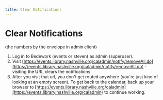 ```yaml
---
title: Clear Notifications
---
```


# Clear Notifications
(the numbers by the envelope in admin client)

1.	Log in to Bedework (events or steven) as admin (superuser).
2.	Visit [https://events.library.nashville.org/caladmin/notify/removeAll.do](https://events.library.nashville.org/caladmin/notify/removeAll.do) - visiting the URL clears the notifications.
3.	After you visit that url, you don't get routed anywhere (you're just kind of looking at an empty screen). To get back to the calendar, back up your browser to [https://events.library.nashville.org/caladmin](https://events.library.nashville.org/caladmin) to continue working.
